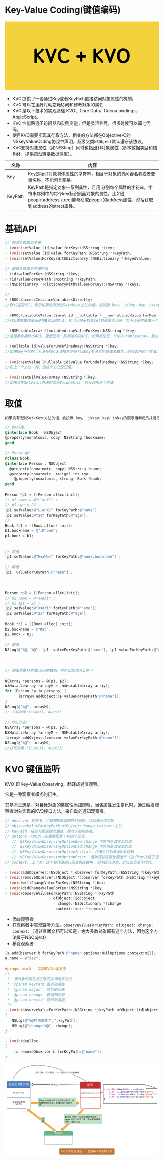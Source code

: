 # Key-Value Coding(键值编码)

![](../images/301129-5fbb37234f181bb6.jpg)
- KVC 提供了一套通过Key或者KeyPath直接访问对象属性的机制。
- KVC 可以在运行时动态地访问和修改对象的属性
-  KVC 是以下技术的实现基础 KVO、Core Data、Cocoa bindings、AppleScript。
- KVC 性能略逊于访问器和实例变量，但是灵活性高，很多时候可以简化代码。
- 使用KVC需要实现其存取方法，相关的方法都在Objective-C的NSKeyValueCoding协议中声明，超级父类`NSObject`默认遵守该协议。
- KVC支持对象属性（如NSSting）同时也指出非对象属性（基本数据类型和结构体，提供自动转换数据类型）。



| **名称** | **内容**                                                     |
| -------- | ------------------------------------------------------------ |
| Key      | Key是标识对象具体属性的字符串，相当于对象的访问器名称或者变量名称，不能包含空格。 |
| KeyPath  | KeyPath是指定对象一系列属性，且用.分割每个属性的字符串。字符串序列中的每个key标识前面对象的属性。比如说people.address.street能够获取people的address属性，然后获取到address的street属性。 |





# 基础API

```objective-c
// 修改私有成员变量
- (void)setValue:(id)value forKey:(NSString *)key;
- (void)setValue:(id)value forKeyPath:(NSString *)keyPath;
- (void)setValuesForKeysWithDictionary:(NSDictionary *)keyedValues;

// 取得私有成员变量的值
- (id)valueForKey:(NSString *)key;
- (id)valueForKeyPath:(NSString *)keyPath;
- (NSDictionary *)dictionaryWithValuesForKeys:(NSArray *)keys;

//
+ (BOOL)accessInstanceVariablesDirectly;
//默认返回YES，表示如果没有找到Set<Key>方法的话，会按照_key，_iskey，key，iskey的顺序搜索成员，设置成NO就不这样搜索

- (BOOL)validateValue:(inout id __nullable * __nonnull)ioValue forKey:(NSString *)inKey error:(out NSError **)outError;
//KVC提供属性值正确性�验证的API，它可以用来检查set的值是否正确、为不正确的值做一个替换值或者拒绝设置新值并返回错误原因。

- (NSMutableArray *)mutableArrayValueForKey:(NSString *)key;
//这是集合操作的API，里面还有一系列这样的API，如果属性是一个NSMutableArray，那么可以用这个方法来返回。

- (nullable id)valueForUndefinedKey:(NSString *)key;
//如果Key不存在，且没有KVC无法搜索到任何和Key有关的字段或者属性，则会调用这个方法，默认是抛出异常。

- (void)setValue:(nullable id)value forUndefinedKey:(NSString *)key;
//和上一个方法一样，但这个方法是设值。

- (void)setNilValueForKey:(NSString *)key;
//如果你在SetValue方法时面给Value传nil，则会调用这个方法
```



# 取值

```objective-c
如果没有找到Set<Key>方法的话，会按照_key，_iskey，key，iskey的顺序搜索成员并进行赋值操作
```


```objective-c
// Book类:
@interface Book : NSObject
@property(nonatomic, copy) NSString *bookname;
@end
  
// Person类:
@class Book;
@interface Person : NSObject
  @property(nonatomic, copy) NSString *name;
  @property(nonatomic, assign) int age;
	@property(nonatomic, strong) Book *book;
@end

Person *p1 = [[Person alloc]init];
// p1.name = @"LianXi" ;
// p1.age = 24 ;
[p1 setValue:@"LianXi" forKeyPath:@"name"];
[p1 setValue:@"24" forKeyPath:@"age"];
//
Book *b1 = [[Book alloc] init];
b1.bookname = @"iPhone";
p1.book = b1;


// 赋值
[p1 setValue:@"HuaWei" forKeyPath:@"book.bookname"] ;

// 取值
[p1  valueForKeyPath:@"name"] ;



Person *p2 = [[Person alloc]init];
// p2.name = @"XueXi" ;
// p2.age = 25 ;
[p2 setValue:@"XueXi" forKeyPath:@"name"];
[p2 setValue:@"25" forKeyPath:@"age"];

Book *b2 = [[Book alloc] init];
b2.bookname = @"Mac";
p2.book = b2;

// 取值
NSLog(@"%@, %@", [p1  valueForKeyPath:@"name"], [p1 valueForKeyPath:@"age"]);



// 如果需要只生成name的数组，并打印应该怎么办？

NSArray *persons = @[p1, p2];
NSMutableArray *arrayM = [NSMutableArray array];
for (Person *p in persons) {
      [arrayM addObject:[p valueForKeyPath:@"name"]];
}
NSLog(@"%@", arrayM);
// 打印效果:(LianXi, XueXi)

// KVC方法:
NSArray *persons = @[p1, p2];
NSMutableArray *arrayM = [NSMutableArray array];
[arrayM addObject:[persons valueForKeyPath:@"name"]];
NSLog(@"%@", arrayM);
//打印效果:((LianXi, XueXi))

```



# KVO 键值监听

KVO 即 Key-Value Observing，翻译成键值观察。

它是一种观察者模式的衍生。

其基本思想是，对目标对象的某属性添加观察，当该属性发生变化时，通过触发观察者对象实现的KVO接口方法，来自动的通知观察者。


```objective-c
// observer:观察者，也就是KVO通知的订阅者。订阅着必须实现 
// observeValueForKeyPath:ofObject:change:context:方法
// keyPath：描述将要观察的属性，相对于被观察者。
// options：KVO的一些属性配置；有四个选项。
   //  NSKeyValueObservingOptionNew:change 字典包括改变后的值
   //  NSKeyValueObservingOptionOld:change 字典包括改变前的值
   //  NSKeyValueObservingOptionInitial: 注册后立刻触发KVO通知
   //  NSKeyValueObservingOptionPrior: 值改变前是否也要通知（这个key决定了是否在改变前改变后通知两次
// context: 上下文，这个会传递到订阅着的函数中，用来区分消息，所以应当是不同的。
  
- (void)addObserver:(NSObject *)observer forKeyPath:(NSString *)keyPath options:(NSKeyValueObservingOptions)options context:(void *)context;
- (void)removeObserver:(NSObject *)observer forKeyPath:(NSString *)keyPath;
- (void)willChangeValueForKey:(NSString *)key;
- (void)didChangeValueForKey:(NSString *)key;
- (void)observeValueForKeyPath:(NSString *)keyPath
                      ofObject:(id)object
                        change:(NSDictionary *)change
                       context:(void *)context
```

- 添加观察者
- 在观察者中实现监听方法，`observeValueForKeyPath: ofObject: change: context:`（通过查阅文档可以知道，绝大多数对象都有这个方法，因为这个方法属于NSObject）
- 移除观察者

```objective-c
[a addObserver:b forKeyPath:@"name" options:kNilOptions context:nil];
a.name = @"zzz";

#pragma mark - 实现KVO回调方法
/*
 *  当对象的属性发生改变会调用该方法
 *  @param keyPath 监听的属性
 *  @param object  监听的对象
 *  @param change  新值和旧值
 *  @param context 额外的数据
 */
- (void)observeValueForKeyPath:(NSString *)keyPath ofObject:(id)object change:(NSDictionary<NSString *,id> *)change context:(void *)context
{
   NSLog(@"%@的值改变了,",keyPath);
   NSLog(@"change:%@", change);
}

- (void)dealloc
{
    [a removeObserver:b forKeyPath:@"name"];
}
```



![](../images/877100-146caa2385fe8d2a.png)